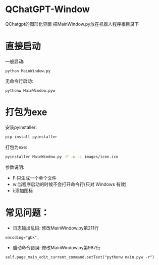 # QChatGPT-Window
QChatgpt的图形化界面
把MainWindow.py放在机器人程序根目录下
# 直接启动
一般启动:
```pycon
python MainWindow.py
```
无命令行启动:
```pycon
pythonw MainWindow.pyw
```

# 打包为exe
安装pyinstaller:
```bash
pip install pyinstaller
```

打包为exe:
```bash
pyinstaller MainWindow.py -F -w -i images/icon.ico
```
参数说明:
- F:只生成一个单个文件
- w:当程序启动的时候不会打开命令行(只对 Windows 有效)
- i:添加图标

# 常见问题：
- 日志输出乱码:
修改MainWindow.py第211行
```
encoding="gbk",
```
- 启动命令错误:
修改MainWindow.py第987行
```
self.page_main_edit_current_command.setText("pythonw main.pyw -r")
```